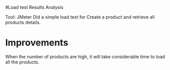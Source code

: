 #Load test Results Analysis

Tool: JMeter
Did a simple load test for Create a product and retrieve all products details.

# Improvements
When the number of products are high, it will take considerable time to load all the products.